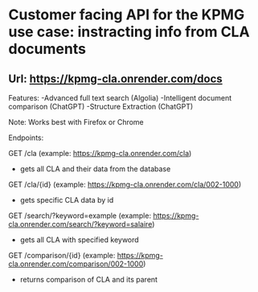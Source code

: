 # Customer facing API for the KPMG use case: instracting info from CLA documents
## Url: https://kpmg-cla.onrender.com/docs

Features:
-Advanced full text search (Algolia)
-Intelligent document comparison (ChatGPT)
-Structure Extraction (ChatGPT)

Note: Works best with Firefox or Chrome

Endpoints:

GET /cla (example: https://kpmg-cla.onrender.com/cla)

  - gets all CLA and their data from the database


GET /cla/{id} (example: https://kpmg-cla.onrender.com/cla/002-1000)

  - gets specific CLA data by id


GET /search/?keyword=example (example: https://kpmg-cla.onrender.com/search/?keyword=salaire)

  - gets all CLA with specified keyword


GET /comparison/{id} (example: https://kpmg-cla.onrender.com/comparison/002-1000)

  - returns comparison of CLA and its parent
